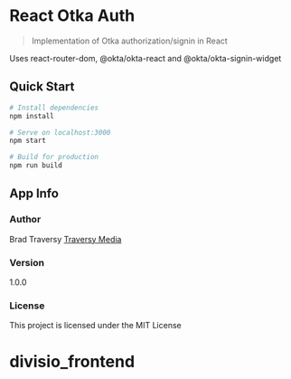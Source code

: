 # React Otka Auth

> Implementation of Otka authorization/signin in React

Uses react-router-dom, @okta/okta-react and @okta/okta-signin-widget

## Quick Start

``` bash
# Install dependencies
npm install

# Serve on localhost:3000
npm start

# Build for production
npm run build
```

## App Info

### Author

Brad Traversy
[Traversy Media](http://www.traversymedia.com)

### Version

1.0.0

### License

This project is licensed under the MIT License
# divisio_frontend
